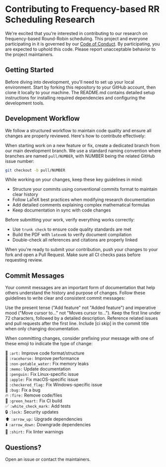 # Contributing to Frequency-based RR Scheduling Research

We're excited that you're interested in contributing to our research on frequency-based Round-Robin scheduling. This project and everyone participating in it is governed by our [Code of Conduct](CODE_OF_CONDUCT.md). By participating, you are expected to uphold this code. Please report unacceptable behavior to the project maintainers.

## Getting Started

Before diving into development, you'll need to set up your local environment. Start by forking this repository to your GitHub account, then clone it locally to your machine. The README.md contains detailed setup instructions for installing required dependencies and configuring the development tools.

## Development Workflow

We follow a structured workflow to maintain code quality and ensure all changes are properly reviewed. Here's how to contribute effectively:

When starting work on a new feature or fix, create a dedicated branch from our main development branch. We use a standard naming convention where branches are named `pull/NUMBER`, with NUMBER being the related GitHub issue number:

```bash
git checkout -b pull/NUMBER
```

While working on your changes, keep these key guidelines in mind:

- Structure your commits using conventional commits format to maintain clear history
- Follow LaTeX best practices when modifying research documentation
- Add detailed comments explaining complex mathematical formulas
- Keep documentation in sync with code changes

Before submitting your work, verify everything works correctly:

- Use `trunk check` to ensure code quality standards are met
- Build the PDF with `latexmk` to verify document compilation
- Double-check all references and citations are properly linked

When you're ready to submit your contribution, push your changes to your fork and open a Pull Request. Make sure all CI checks pass before requesting review.

## Commit Messages

Your commit messages are an important form of documentation that help others understand the history and purpose of changes. Follow these guidelines to write clear and consistent commit messages:

Use the present tense ("Add feature" not "Added feature") and imperative mood ("Move cursor to..." not "Moves cursor to..."). Keep the first line under 72 characters, followed by a detailed description. Reference related issues and pull requests after the first line. Include [ci skip] in the commit title when only changing documentation.

When committing changes, consider prefixing your message with one of these emoji to indicate the type of change:

🎨 `:art:` Improve code format/structure<br />
🐎 `:racehorse:` Improve performance<br />
🚱 `:non-potable_water:` Fix memory leaks<br />
📝 `:memo:` Update documentation<br />
🐧 `:penguin:` Fix Linux-specific issue<br />
🍎 `:apple:` Fix macOS-specific issue<br />
🏁 `:checkered_flag:` Fix Windows-specific issue<br />
🐛 `:bug:` Fix a bug<br />
🔥 `:fire:` Remove code/files<br />
💚 `:green_heart:` Fix CI build<br />
✅ `:white_check_mark:` Add tests<br />
🔒 `:lock:` Security updates<br />
⬆️ `:arrow_up:` Upgrade dependencies<br />
⬇️ `:arrow_down:` Downgrade dependencies<br />
👕 `:shirt:` Fix linter warnings<br />

## Questions?

Open an issue or contact the maintainers.
